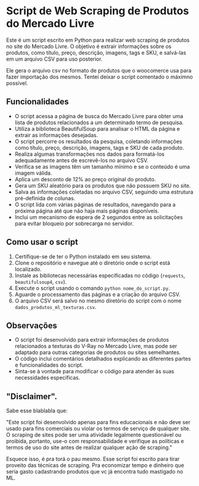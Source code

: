 # Script de Web Scraping de Produtos do Mercado Livre

Este é um script escrito em Python para realizar web scraping de produtos no site do Mercado Livre. O objetivo é extrair informações sobre os produtos, como título, preço, descrição, imagens, tags e SKU, e salvá-las em um arquivo CSV para uso posterior.

Ele gera o arquivo csv no formato de produtos que o woocomerce usa para fazer importação dos mesmos. Tentei deixar o script comentado o máximno possível.

## Funcionalidades

- O script acessa a página de busca do Mercado Livre para obter uma lista de produtos relacionados a um determinado termo de pesquisa.
- Utiliza a biblioteca BeautifulSoup para analisar o HTML da página e extrair as informações desejadas.
- O script percorre os resultados da pesquisa, coletando informações como título, preço, descrição, imagens, tags e SKU de cada produto.
- Realiza algumas transformações nos dados para formatá-los adequadamente antes de escrevê-los no arquivo CSV.
- Verifica se as imagens têm um tamanho mínimo e se o conteúdo é uma imagem válida.
- Aplica um desconto de 12% ao preço original do produto.
- Gera um SKU aleatório para os produtos que não possuem SKU no site.
- Salva as informações coletadas no arquivo CSV, seguindo uma estrutura pré-definida de colunas.
- O script lida com várias páginas de resultados, navegando para a próxima página até que não haja mais páginas disponíveis.
- Inclui um mecanismo de espera de 2 segundos entre as solicitações para evitar bloqueio por sobrecarga no servidor.

## Como usar o script

1. Certifique-se de ter o Python instalado em seu sistema.
2. Clone o repositório e navegue até o diretório onde o script está localizado.
3. Instale as bibliotecas necessárias especificadas no código (`requests`, `beautifulsoup4`, `csv`).
4. Execute o script usando o comando `python nome_do_script.py`.
5. Aguarde o processamento das páginas e a criação do arquivo CSV.
6. O arquivo CSV será salvo no mesmo diretório do script com o nome `dados_produtos_ml_texturas.csv`.

## Observações

- O script foi desenvolvido para extrair informações de produtos relacionados a texturas do V-Ray no Mercado Livre, mas pode ser adaptado para outras categorias de produtos ou sites semelhantes.
- O código inclui comentários detalhados explicando as diferentes partes e funcionalidades do script.
- Sinta-se à vontade para modificar o código para atender às suas necessidades específicas.

## "Disclaimer".

Sabe esse blablabla que: 

"Este script foi desenvolvido apenas para fins educacionais e não deve ser usado para fins comerciais ou violar os termos de serviço de qualquer site. O scraping de sites pode ser uma atividade legalmente questionável ou proibida, portanto, use-o com responsabilidade e verifique as políticas e termos de uso do site antes de realizar qualquer ação de scraping."

Esquece isso, é pra torá o pau mesmo. Esse script foi escrito para tirar proveito das técnicas de scraping. Pra economizar tempo e dinheiro que seria gasto cadastrando produtos que vc já encontra tudo mastigado no ML.
